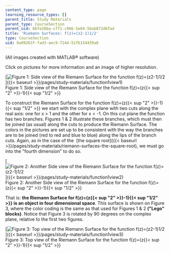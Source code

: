 ```yaml
---
content_type: page
learning_resource_types: []
parent_title: Study Materials
parent_type: CourseSection
parent_uid: 6bfe28ba-cff1-c966-5e04-5bab872d6fad
title: 'Riemann Surfaces: f(z)=(z2-1)1/2'
type: CourseSection
uid: 0a09263f-fad3-aec9-7244-51fb154459a8
---
```


(All images created with MATLAB® software)

Click on pictures for more information and an image of higher resolution.

[![Figure 1: Side view of the Riemann Surface for the function f(z)=(z2-1)1/2 ](/courses/mathematics/18-04-complex-variables-with-applications-fall-1999/study-materials/riem_sqrt_Z2m1_s1.GIF)]({{< baseurl >}}/pages/study-materials/function1view1)  
Figure 1: Side view of the Riemann Surface for the function f(z)=(z{{< sup "2" >}}\-1){{< sup "1/2" >}}

To construct the Riemann Surface for the function f(z)=(z{{< sup "2" >}}\-1){{< sup "1/2" >}} we start with the complex plane with two cuts along the real axis: one for x > 1 and the other for x \< -1. On this cut plane the function has two branches. Figures 1 & 2 illustrate these branches, which must then be joined (as usual) along the cuts to produce the Riemann Surface. The colors in the pictures are set up to be consistent with the way the branches are to be joined (red to red and blue to blue) along the lips of the branch cuts. Again, as in the case of the  [the square root]({{< baseurl >}}/pages/study-materials/riemann-surfaces-the-square-root), we must go into the "fourth dimension" to do so.

[![Figure 2: Another Side view of the Riemann Surface for the function f(z)=(z2-1)1/2 ](/courses/mathematics/18-04-complex-variables-with-applications-fall-1999/study-materials/riem_sqrt_Z2m1_s2.GIF)]({{< baseurl >}}/pages/study-materials/function1view2)  
Figure 2: Another Side view of the Riemann Surface for the function f(z)=(z{{< sup "2" >}}\-1){{< sup "1/2" >}}

That is: **the Riemann Surface for f(z)=(z{{< sup "2" >}}\-1){{< sup "1/2" >}} is an object in four dimensional space**. This surface is shown on Figure 3, where the color coding is the same as that used for Figures 1 & 2 **("Lego" blocks)**. Notice that Figure 3 is rotated by 90 degrees on the complex plane, relative to the first two figures.

[![Figure 3: Top view of the Riemann Surface for the function f(z)=(z2-1)1/2 ](/courses/mathematics/18-04-complex-variables-with-applications-fall-1999/study-materials/riem_sqrt_Z2m1_tv.GIF)]({{< baseurl >}}/pages/study-materials/function1view3)  
Figure 3: Top view of the Riemann Surface for the function f(z)=(z{{< sup "2" >}}\-1){{< sup "1/2" >}}